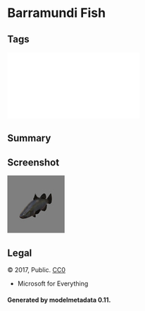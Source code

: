 # Barramundi Fish

## Tags

![sharable](../../README-sharable.md)

## Summary

 

## Screenshot

![screenshot](screenshot/screenshot.jpg)

## Legal

&copy; 2017, Public. [CC0](https://creativecommons.org/publicdomain/zero/1.0/legalcode)

 - Microsoft for Everything

#### Generated by modelmetadata 0.11.